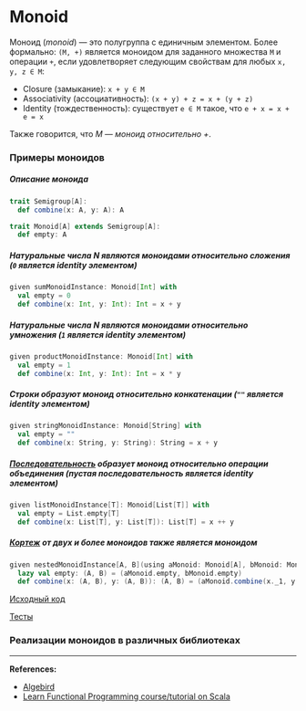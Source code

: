 # Monoid

Моноид (_monoid_) — это полугруппа с единичным элементом.
Более формально: `(M, +)` является моноидом для заданного множества `M` и операции `+`,
если удовлетворяет следующим свойствам для любых `x, y, z ∈ M`:
- Closure (замыкание): `x + y ∈ M`
- Associativity (ассоциативность): `(x + y) + z = x + (y + z)`
- Identity (тождественность): существует `e ∈ M` такое, что `e + x = x + e = x`

Также говорится, что _M — моноид относительно +_.

### Примеры моноидов

##### Описание моноида
```scala
trait Semigroup[A]:
  def combine(x: A, y: A): A

trait Monoid[A] extends Semigroup[A]:
  def empty: A
```

##### Натуральные числа N являются моноидами относительно сложения (`0` является identity элементом)

```scala
given sumMonoidInstance: Monoid[Int] with
  val empty = 0
  def combine(x: Int, y: Int): Int = x + y
```

##### Натуральные числа N являются моноидами относительно умножения (`1` является identity элементом)

```scala
given productMonoidInstance: Monoid[Int] with
  val empty = 1
  def combine(x: Int, y: Int): Int = x * y
```

##### Строки образуют моноид относительно конкатенации (`""` является identity элементом)

```scala
given stringMonoidInstance: Monoid[String] with
  val empty = ""
  def combine(x: String, y: String): String = x + y
```

##### [Последовательность](../../scala/collections) образует моноид относительно операции объединения (пустая последовательность является identity элементом)

```scala
given listMonoidInstance[T]: Monoid[List[T]] with
  val empty = List.empty[T]
  def combine(x: List[T], y: List[T]): List[T] = x ++ y
```

##### [Кортеж](../../scala/collections/tuple) от двух и более моноидов также является моноидом

```scala
given nestedMonoidInstance[A, B](using aMonoid: Monoid[A], bMonoid: Monoid[B]): Monoid[(A, B)] with
  lazy val empty: (A, B) = (aMonoid.empty, bMonoid.empty)
  def combine(x: (A, B), y: (A, B)): (A, B) = (aMonoid.combine(x._1, y._1), bMonoid.combine(x._2, y._2))
```

[Исходный код](https://gitflic.ru/project/artemkorsakov/scalabook/blob?file=examples%2Fsrc%2Fmain%2Fscala%2Ftypeclass%2Fmonoid%2FMonoid.scala&plain=1)

[Тесты](https://gitflic.ru/project/artemkorsakov/scalabook/blob?file=examples%2Fsrc%2Ftest%2Fscala%2Ftypeclass%2Fmonoid%2FMonoidSuite.scala)


### Реализации моноидов в различных библиотеках


---

**References:**
- [Algebird](https://twitter.github.io/algebird/typeclasses/monoid.html)
- [Learn Functional Programming course/tutorial on Scala](https://github.com/dehun/learn-fp)
